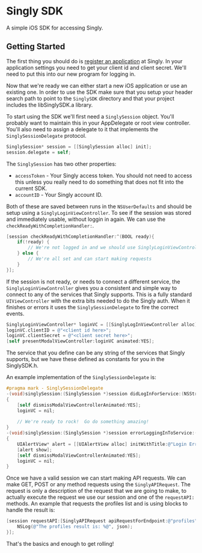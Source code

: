 # Singly SDK #

A simple iOS SDK for accessing Singly.

## Getting Started ##

The first thing you should do is [register an application](https://singly.com/apps) at Singly.  In your
application settings you need to get your client id and client secret.  We'll need
to put this into our new program for logging in.

Now that we're ready we can either start a new iOS application or use an existing one.
In order to use the SDK make sure that you setup your header search path to point to the
`SinglySDK` directory and that your project includes the libSinglySDK.a library.

To start using the SDK we'll first need a `SinglySession` object.  You'll probably
want to maintain this in your AppDelegate or root view controller.  You'll also need to
assign a delegate to it that implements the `SinglySessionDelegate` protocol.

```objective-c
SinglySession* session = [[SinglySession alloc] init];
session.delegate = self;
```

The `SinglySession` has two other properties:
* `accessToken` - Your Singly access token.  You should not need to access this unless
  you really need to do something that does not fit into the current SDK.
* `accountID` - Your Singly account ID.

Both of these are saved between runs in the `NSUserDefaults` and should be setup using
a `SinglyLoginViewController`.  To see if the session was stored and immediately 
usable, without loggin in again.  We can use the `checkReadyWithCompletionHandler:`.

```objective-c
[session checkReadyWithCompletionHandler:^(BOOL ready){
    if(!ready) {
        // We're not logged in and we should use SinglyLoginViewController to connect
    } else {
        // We're all set and can start making requests
    }
}];
```

If the session is not ready, or needs to connect a different service, the 
`SinglyLoginViewController` gives you a consistent and simple way to connect to
any of the services that Singly supports.  This is a fully standard
`UIViewController` with the extra bits needed to do the Singly auth.  When it
finishes or errors it uses the `SinglySessionDelegate` to fire the correct events.

```objective-c
SinglyLoginViewController* loginVC = [[SinglyLogInViewController alloc] initWithSession:session_ forService:kSinglyServiceFacebook];
loginVC.clientID = @"<client id here>";
loginVC.clientSecret = @"<client secret here>";
[self presentModalViewController:loginVC animated:YES];
```

The service that you define can be any string of the services that Singly supports,
but we have these defined as constants for you in the SinglySDK.h.

An example implementation of the `SinglySessionDelegate` is:

```objective-c
#pragma mark - SinglySessionDelegate
-(void)singlySession:(SinglySession *)session didLogInForService:(NSString *)service;
{
    [self dismissModalViewControllerAnimated:YES];
    loginVC = nil;
    
    // We're ready to rock!  Go do something amazing!
}
-(void)singlySession:(SinglySession *)session errorLoggingInToService:(NSString *)service withError:(NSError *)error;
{
    UIAlertView* alert = [[UIAlertView alloc] initWithTitle:@"Login Error" message:[error localizedDescription] delegate:self cancelButtonTitle:@"OK" otherButtonTitles:nil];
    [alert show];
    [self dismissModalViewControllerAnimated:YES];
    loginVC = nil;
}
```

Once we have a valid session we can start making API requests.  We can make
GET, POST or any method requests using the `SinglyAPIRequest`.  The request is only
a description of the request that we are going to make, to actually execute the 
request we use our session and one of the `requestAPI:` methods.  An example
that requests the profiles list and is using blocks to handle the result is:

```objective-c
[session requestAPI:[SinglyAPIRequest apiRequestForEndpoint:@"profiles" withParameters:nil] withCompletionHandler:^(NSError *error, id json) {
    NSLog(@"The profiles result is: %@", json);
}];
```

That's the basics and enough to get rolling!

